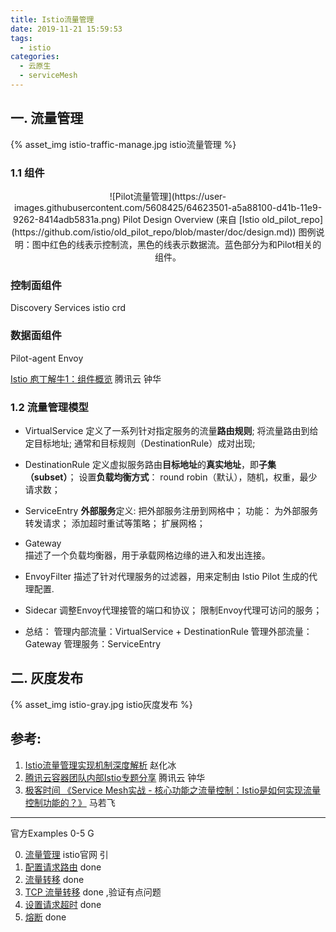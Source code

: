 ```yaml
---
title: Istio流量管理
date: 2019-11-21 15:59:53
tags:
  - istio
categories: 
  - 云原生
  - serviceMesh
---
```


<p></p>
<!-- more -->

## 一. 流量管理
{% asset_img  istio-traffic-manage.jpg  istio流量管理  %}

### 1.1 组件
<div style="text-align: center;">
![Pilot流量管理](https://user-images.githubusercontent.com/5608425/64623501-a5a88100-d41b-11e9-9262-8414adb5831a.png)  
Pilot Design Overview (来自 [Istio old_pilot_repo](https://github.com/istio/old_pilot_repo/blob/master/doc/design.md))
图例说明：图中红色的线表示控制流，黑色的线表示数据流。蓝色部分为和Pilot相关的组件。
</div>

### 控制面组件
Discovery Services
istio crd

### 数据面组件
Pilot-agent
Envoy

[Istio 庖丁解牛1：组件概览](https://mp.weixin.qq.com/s/VwqxrZsVmn4a5PcVckaLxA)  腾讯云 钟华

### 1.2 流量管理模型


+ VirtualService 
定义了一系列针对指定服务的流量**路由规则**; 
将流量路由到给定目标地址;
通常和目标规则（DestinationRule）成对出现;

+ DestinationRule
定义虚拟服务路由**目标地址**的**真实地址**，即**子集（subset）**；
设置**负载均衡方式**： round robin（默认），随机，权重，最少请求数；

+ ServiceEntry 
**外部服务**定义: 把外部服务注册到网格中；
功能：
为外部服务转发请求；
添加超时重试等策略；
扩展网格；

+ Gateway  
描述了一个负载均衡器，用于承载网格边缘的进入和发出连接。

+ EnvoyFilter 
描述了针对代理服务的过滤器，用来定制由 Istio Pilot 生成的代理配置.

+ Sidecar
调整Envoy代理接管的端口和协议；
限制Envoy代理可访问的服务；

+ 总结：
管理内部流量：VirtualService + DestinationRule
管理外部流量：Gateway
管理服务：ServiceEntry

## 二. 灰度发布
{% asset_img  istio-gray.jpg  istio灰度发布  %}

## 参考:
1. [Istio流量管理实现机制深度解析](https://zhaohuabing.com/post/2018-09-25-istio-traffic-management-impl-intro/)  赵化冰
2. [腾讯云容器团队内部Istio专题分享](https://mp.weixin.qq.com/s/NjMncH84uEl_PywOFFMlFA) 腾讯云 钟华
3. [极客时间 《Service Mesh实战 - 核心功能之流量控制：Istio是如何实现流量控制功能的？》](https://time.geekbang.org/course/intro/100049401) 马若飞

---
官方Examples 0-5  G

0. [流量管理](https://preliminary.istio.io/zh/docs/concepts/traffic-management)  istio官网 引
1. [配置请求路由](https://preliminary.istio.io/zh/docs/tasks/traffic-management/request-routing/) done
2. [流量转移](https://preliminary.istio.io/zh/docs/tasks/traffic-management/traffic-shifting/) done
3. [TCP 流量转移](https://preliminary.istio.io/zh/docs/tasks/traffic-management/tcp-traffic-shifting/) done ,验证有点问题
4. [设置请求超时](https://preliminary.istio.io/zh/docs/tasks/traffic-management/request-timeouts/) done
5. [熔断](https://preliminary.istio.io/zh/docs/tasks/traffic-management/circuit-breaking/) done